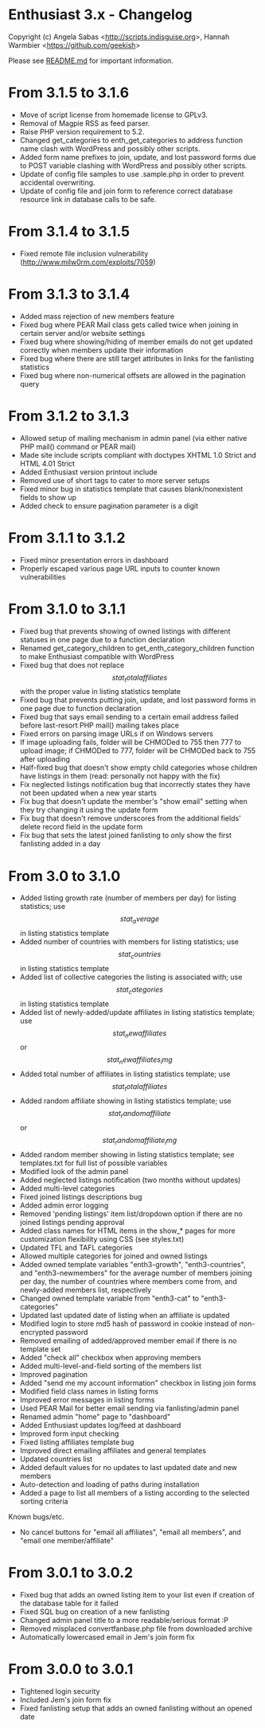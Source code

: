 # Enthusiast 3.x - Changelog

Copyright (c) Angela Sabas &lt;<http://scripts.indisguise.org>&gt;, Hannah Warmbier &lt;<https://github.com/geekish>&gt;

Please see [README.md](README.md) for important information.

From 3.1.5 to 3.1.6
===================
- Move of script license from homemade license to GPLv3.
- Removal of Magpie RSS as feed parser.
- Raise PHP version requirement to 5.2.
- Changed get_categories to enth_get_categories to address function name clash
  with WordPress and possibly other scripts.
- Added form name prefixes to join, update, and lost password forms due to
  POST variable clashing with WordPress and possibly other scripts.
- Update of config file samples to use .sample.php in order to prevent
  accidental overwriting.
- Update of config file and join form to reference correct database resource
  link in database calls to be safe.

From 3.1.4 to 3.1.5
===================
- Fixed remote file inclusion vulnerability (http://www.milw0rm.com/exploits/7059)

From 3.1.3 to 3.1.4
===================
- Added mass rejection of new members feature
- Fixed bug where PEAR Mail class gets called twice when joining in certain
  server and/or website settings
- Fixed bug where showing/hiding of member emails do not get updated correctly
  when members update their information
- Fixed bug where there are still target attributes in links for the
  fanlisting statistics
- Fixed bug where non-numerical offsets are allowed in the pagination query

From 3.1.2 to 3.1.3
===================
- Allowed setup of mailing mechanism in admin panel (via either native PHP
  mail() command or PEAR mail)
- Made site include scripts compliant with doctypes XHTML 1.0 Strict and
  HTML 4.01 Strict
- Added Enthusiast version printout include
- Removed use of short tags to cater to more server setups
- Fixed minor bug in statistics template that causes blank/nonexistent fields
  to show up
- Added check to ensure pagination parameter is a digit

From 3.1.1 to 3.1.2
===================
- Fixed minor presentation errors in dashboard
- Properly escaped various page URL inputs to counter known vulnerabilities

From 3.1.0 to 3.1.1
===================
- Fixed bug that prevents showing of owned listings with different statuses
  in one page due to a function declaration
- Renamed get_category_children to get_enth_category_children function to
  make Enthusiast compatible with WordPress
- Fixed bug that does not replace $$stat_totalaffiliates$$ with the proper
  value in listing statistics template
- Fixed bug that prevents putting join, update, and lost password forms
  in one page due to function declaration
- Fixed bug that says email sending to a certain email address failed before
  last-resort PHP mail() mailing takes place
- Fixed errors on parsing image URLs if on Windows servers
- If image uploading fails, folder will be CHMODed to 755 then 777 to upload
  image; if CHMODed to 777, folder will be CHMODed back to 755 after uploading
- Half-fixed bug that doesn't show empty child categories whose children
  have listings in them (read: personally not happy with the fix)
- Fix neglected listings notification bug that incorrectly states they
  have not been updated when a new year starts
- Fix bug that doesn't update the member's "show email" setting when they try
  changing it using the update form
- Fix bug that doesn't remove underscores from the additional fields' delete
  record field in the update form
- Fix bug that sets the latest joined fanlisting to only show the first
  fanlisting added in a day


From 3.0 to 3.1.0
=================
- Added listing growth rate (number of members per day) for listing statistics;
  use $$stat_average$$ in listing statistics template
- Added number of countries with members for listing statistics; use
  $$stat_countries$$ in listing statistics template
- Added list of collective categories the listing is associated with; use
  $$stat_categories$$ in listing statistics template
- Added list of newly-added/update affiliates in listing statistics template;
  use $$stat_newaffiliates$$ or $$stat_newaffiliates_img$$
- Added total number of affiliates in listing statistics template; use
  $$stat_totalaffiliates$$
- Added random affiliate showing in listing statistics template;
  use $$stat_randomaffiliate$$ or $$stat_randomaffiliate_img$$
- Added random member showing in listing statistics template;
  see templates.txt for full list of possible variables
- Modified look of the admin panel
- Added neglected listings notification (two months without updates)
- Added multi-level categories
- Fixed joined listings descriptions bug
- Added admin error logging
- Removed 'pending listings' item list/dropdown option if there are no
  joined listings pending approval
- Added class names for HTML items in the show_* pages for more
  customization flexibility using CSS (see styles.txt)
- Updated TFL and TAFL categories
- Allowed multiple categories for joined and owned listings
- Added owned template variables "enth3-growth", "enth3-countries", and
  "enth3-newmembers" for the average number of members joining per day, the
  number of countries where members come from, and newly-added members
  list, respectively
- Changed owned template variable from "enth3-cat" to "enth3-categories"
- Updated last updated date of listing when an affiliate is updated
- Modified login to store md5 hash of password in cookie instead of
  non-encrypted password
- Removed emailing of added/approved member email if there is no template set
- Added "check all" checkbox when approving members
- Added multi-level-and-field sorting of the members list
- Improved pagination
- Added "send me my account information" checkbox in listing join forms
- Modified field class names in listing forms
- Improved error messages in listing forms
- Used PEAR Mail for better email sending via fanlisting/admin panel
- Renamed admin "home" page to "dashboard"
- Added Enthusiast updates log/feed at dashboard
- Improved form input checking
- Fixed listing affiliates template bug
- Improved direct emailing affiliates and general templates
- Updated countries list
- Added default values for no updates to last updated date and new members
- Auto-detection and loading of paths during installation
- Added a page to list all members of a listing according to the selected
  sorting criteria

Known bugs/etc.
- No cancel buttons for "email all affiliates", "email all members", and
   "email one member/affiliate"


From 3.0.1 to 3.0.2
===================
- Fixed bug that adds an owned listing item to your list even if creation
  of the database table for it failed
- Fixed SQL bug on creation of a new fanlisting
- Changed admin panel title to a more readable/serious format :P
- Removed misplaced convertfanbase.php file from downloaded archive
- Automatically lowercased email in Jem's join form fix


From 3.0.0 to 3.0.1
===================
- Tightened login security
- Included Jem's join form fix
- Fixed fanlisting setup that adds an owned fanlisting without an opened date
